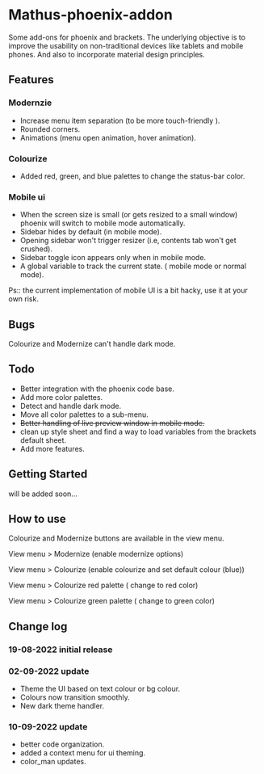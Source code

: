 Mathus-phoenix-addon
====================

Some add-ons for phoenix and brackets.
The underlying objective is to improve the usability on non-traditional devices like tablets and mobile phones. And also to incorporate material design principles.

## Features ##

### Modernzie

* Increase menu item separation (to be more touch-friendly ).
* Rounded corners. 
* Animations (menu open animation, hover animation).

### Colourize 

* Added red, green, and blue palettes to change the status-bar color.

### Mobile ui 

* When the screen size is small (or gets resized to a small window) phoenix will switch to mobile mode automatically.
* Sidebar hides by default (in mobile mode).
* Opening sidebar won't trigger resizer (i.e, contents tab won't get crushed).
* Sidebar toggle icon appears only when in mobile mode.
* A global variable to track the current state. ( mobile mode or normal mode).

Ps:: the current implementation of mobile UI is a bit hacky, use it at your own risk.

## Bugs ##

Colourize and Modernize can't handle dark mode.

## Todo ##

* Better integration with the phoenix code base.
* Add more color palettes.
* Detect and handle dark mode.
* Move all color palettes to a sub-menu.
* ~~Better handling of live preview window in mobile mode.~~
* clean up style sheet and find a way to load variables from the brackets default sheet.
* Add more features.

## Getting Started ##

will be added soon...

## How to use ##

Colourize and Modernize buttons are available in the view menu.

View menu > Modernize (enable modernize options)

View menu > Colourize (enable colourize and set  default colour (blue))

View menu > Colourize red palette ( change to red color)

View menu > Colourize green palette ( change to green color)
 
 ## Change log ##
 
### 19-08-2022 initial release

### 02-09-2022 update 
- Theme the UI based on text colour or bg colour.
- Colours now transition smoothly.
- New dark theme handler.

### 10-09-2022 update
- better code organization.
- added a context menu for ui theming.
- color_man updates.
